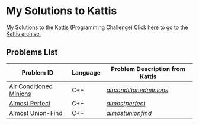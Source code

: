 # My Solutions to Kattis
My Solutions to the Kattis (Programming Challenge)
[Click here to go to the Kattis archive.](https://open.kattis.com/)

## Problems List
| Problem ID | Language | Problem Description from Kattis |
| ------ | --- | ---- |
| [Air Conditioned Minions](https://github.com/hyunji0618/My_Solution_To_Kattis/blob/main/Solutions/AirConditionedMinions.cpp) | C++ | [*airconditionedminions*](https://open.kattis.com/problems/airconditioned) |
| [Almost Perfect](https://github.com/hyunji0618/My_Solution_To_Kattis/blob/main/Solutions/AlmostPerfect.cpp) | C++ | [*almostperfect*](https://open.kattis.com/problems/almostperfect) |
| [Almost Union-Find](https://github.com/hyunji0618/My_Solution_To_Kattis/blob/main/Solutions/AlmostUnionFind.cpp) | C++ | [*almostunionfind*](https://open.kattis.com/problems/almostunionfind) |
